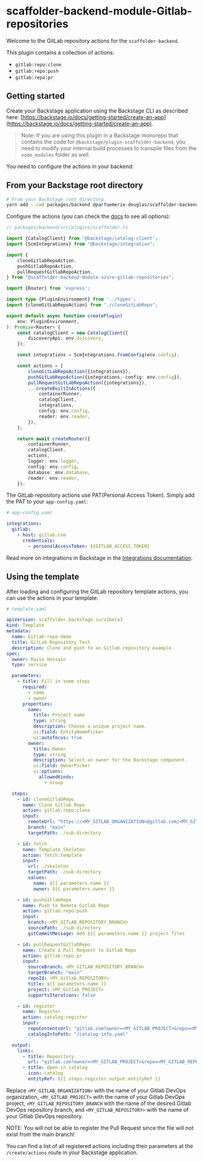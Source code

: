 # scaffolder-backend-module-Gitlab-repositories

Welcome to the GitLab repository actions for the `scaffolder-backend`.

This plugin contains a collection of actions:

- `gitlab:repo:clone`
- `gitlab:repo:push`
- `gitlab:repo:pr`

## Getting started

Create your Backstage application using the Backstage CLI as described here:
[https://backstage.io/docs/getting-started/create-an-app](https://backstage.io/docs/getting-started/create-an-app).

> Note: If you are using this plugin in a Backstage monorepo that contains the
> code for `@backstage/plugin-scaffolder-backend`, you need to modify your
> internal build processes to transpile files from the `node_modules` folder as
> well.

You need to configure the actions in your backend:

## From your Backstage root directory

```sh
# From your Backstage root directory
yarn add --cwd packages/backend @parfuemerie-douglas/scaffolder-backend-module-Gitlab-repositories
```

Configure the actions (you can check the
[docs](https://backstage.io/docs/features/software-templates/writing-custom-actions#registering-custom-actions)
to see all options):

```typescript
// packages/backend/src/plugins/scaffolder.ts

import {CatalogClient} from '@backstage/catalog-client';
import {ScmIntegrations} from "@backstage/integration";

import {
    cloneGitlabRepoAction,
    pushGitlabRepoAction,
    pullRequestGitlabRepoAction,
} from "@scaffolder-backend-module-azure-gitlab-repositories";

import {Router} from 'express';

import type {PluginEnvironment} from '../types';
import {cloneGitLabRepoAction} from "./cloneGitLabRepo";

export default async function createPlugin(
    env: PluginEnvironment,
): Promise<Router> {
    const catalogClient = new CatalogClient({
        discoveryApi: env.discovery,
    });

    const integrations = ScmIntegrations.fromConfig(env.config);

    const actions = [
        cloneGitLabRepoAction({integrations}),
        pushGitLabRepoAction({integrations, config: env.config}),
        pullRequestGitLabRepoAction({integrations}),
        ...createBuiltInActions({
            containerRunner,
            catalogClient,
            integrations,
            config: env.config,
            reader: env.reader,
        }),
    ];

    return await createRouter({
        containerRunner,
        catalogClient,
        actions,
        logger: env.logger,
        config: env.config,
        database: env.database,
        reader: env.reader,
    });
```

The GitLab repository actions use PAT(Personal Access Token). Simply add the PAT to your
`app-config.yaml`:

```yaml
# app-config.yaml

integrations:
  gitlab:
    - host: gitlab.com
      credentials:
        - personalAccessToken: ${GITLAB_ACCESS_TOKEN}
```

Read more on integrations in Backstage in the [Integrations
documentation](https://backstage.io/docs/integrations/).

## Using the template

After loading and configuring the GitLab repository template actions, you can use
the actions in your template:

```yaml
# template.yaml

apiVersion: scaffolder.backstage.io/v1beta3
kind: Template
metadata:
  name: Gitlab-repo-demo
  title: GitLab Repository Test
  description: Clone and push to an Gitlab repository example.
spec:
  owner: Raisa Hossain
  type: service

  parameters:
    - title: Fill in some steps
      required:
        - name
        - owner
      properties:
        name:
          title: Project name
          type: string
          description: Choose a unique project name.
          ui:field: EntityNamePicker
          ui:autofocus: true
        owner:
          title: Owner
          type: string
          description: Select an owner for the Backstage component.
          ui:field: OwnerPicker
          ui:options:
            allowedKinds:
              - Group

  steps:
    - id: cloneGitlabRepo
      name: Clone Gitlab Repo
      action: gitlab:repo:clone
      input:
        remoteUrl: "https://<MY_GITLAB_ORGANIZATION>@gitlab.com/<MY_GITLAB_ORGANIZATION>/<MY_GITLAB_PROJECT>/_git/<MY_GITLAB_REPOSITORY>"
        branch: "main"
        targetPath: ./sub-directory

    - id: fetch
      name: Template Skeleton
      action: fetch:template
      input:
        url: ./skeleton
        targetPath: ./sub-directory
        values:
          name: ${{ parameters.name }}
          owner: ${{ parameters.owner }}

    - id: pushGitlabRepo
      name: Push to Remote Gitlab Repo
      action: gitlab:repo:push
      input:
        branch: <MY_GITLAB_REPOSITORY_BRANCH>
        sourcePath: ./sub-directory
        gitCommitMessage: Add ${{ parameters.name }} project files

    - id: pullRequestGitlabRepo
      name: Create a Pull Request to Gitlab Repo
      action: gitlab:repo:pr
      input:
        sourceBranch: <MY_GITLAB_REPOSITORY_BRANCH>
        targetBranch: "main"
        repoId: <MY_Gitlab_REPOSITORY>
        title: ${{ parameters.name }}
        project: <MY_Gitlab_PROJECT>
        supportsIterations: false

    - id: register
      name: Register
      action: catalog:register
      input:
        repoContentsUrl: "gitlab.com?owner=<MY_GITLAB_PROJECT>&repo=<MY_GITLAB_REPOSITORY>&organization=<MY_GITLAB_ORGANIZATION>&version=<MY_GITLAB_REPOSITORY_BRANCH>"
        catalogInfoPath: "/catalog-info.yaml"

  output:
    links:
      - title: Repository
        url: "gitlab.com?owner=<MY_GITLAB_PROJECT>&repo=<MY_GITLAB_REPOSITORY>&organization=<MY_GITLAB_ORGANIZATION>"
      - title: Open in catalog
        icon: catalog
        entityRef: ${{ steps.register.output.entityRef }}
```

Replace `<MY_GITLAB_ORGANIZATION>` with the name of your Gitlab DevOps
organization, `<MY_GITLAB_PROJECT>` with the name of your Gitlab DevOps project,
`<MY_GITLAB_REPOSITORY_BRANCH` with the name of the desired Gitlab DevOps repository branch,
and `<MY_GITLAB_REPOSITORY>` with the name of your Gitlab DevOps repository.

NOTE: You will not be able to register the Pull Request since the file will not exist from the main branch!

You can find a list of all registered actions including their parameters at the
`/create/actions` route in your Backstage application.
